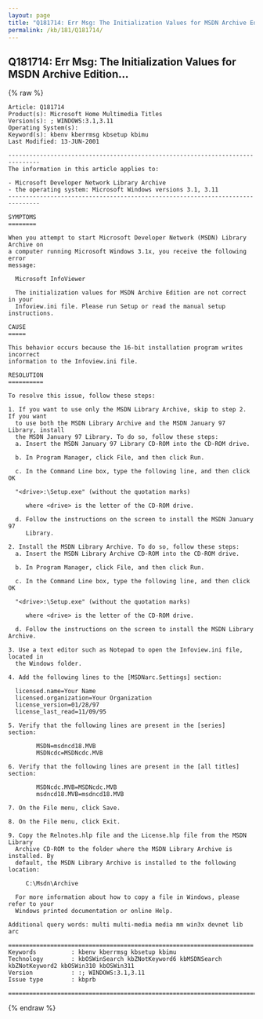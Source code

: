 ```yaml
---
layout: page
title: "Q181714: Err Msg: The Initialization Values for MSDN Archive Edition..."
permalink: /kb/181/Q181714/
---
```


## Q181714: Err Msg: The Initialization Values for MSDN Archive Edition...

{% raw %}

	Article: Q181714
	Product(s): Microsoft Home Multimedia Titles
	Version(s): ; WINDOWS:3.1,3.11
	Operating System(s): 
	Keyword(s): kbenv kberrmsg kbsetup kbimu
	Last Modified: 13-JUN-2001
	
	-------------------------------------------------------------------------------
	The information in this article applies to:
	
	- Microsoft Developer Network Library Archive 
	- the operating system: Microsoft Windows versions 3.1, 3.11 
	-------------------------------------------------------------------------------
	
	SYMPTOMS
	========
	
	When you attempt to start Microsoft Developer Network (MSDN) Library Archive on
	a computer running Microsoft Windows 3.1x, you receive the following error
	message:
	
	  Microsoft InfoViewer
	
	  The initialization values for MSDN Archive Edition are not correct in your
	  Infoview.ini file. Please run Setup or read the manual setup instructions.
	
	CAUSE
	=====
	
	This behavior occurs because the 16-bit installation program writes incorrect
	information to the Infoview.ini file.
	
	RESOLUTION
	==========
	
	To resolve this issue, follow these steps:
	
	1. If you want to use only the MSDN Library Archive, skip to step 2. If you want
	  to use both the MSDN Library Archive and the MSDN January 97 Library, install
	  the MSDN January 97 Library. To do so, follow these steps:
	  a. Insert the MSDN January 97 Library CD-ROM into the CD-ROM drive.
	
	  b. In Program Manager, click File, and then click Run.
	
	  c. In the Command Line box, type the following line, and then click OK
	
	  "<drive>:\Setup.exe" (without the quotation marks)
	
	     where <drive> is the letter of the CD-ROM drive.
	
	  d. Follow the instructions on the screen to install the MSDN January 97
	     Library.
	
	2. Install the MSDN Library Archive. To do so, follow these steps:
	  a. Insert the MSDN Library Archive CD-ROM into the CD-ROM drive.
	
	  b. In Program Manager, click File, and then click Run.
	
	  c. In the Command Line box, type the following line, and then click OK
	
	  "<drive>:\Setup.exe" (without the quotation marks)
	
	     where <drive> is the letter of the CD-ROM drive.
	
	  d. Follow the instructions on the screen to install the MSDN Library Archive.
	
	3. Use a text editor such as Notepad to open the Infoview.ini file, located in
	  the Windows folder.
	
	4. Add the following lines to the [MSDNarc.Settings] section:
	
	  licensed.name=Your Name
	  licensed.organization=Your Organization
	  license_version=01/28/97
	  license_last_read=11/09/95
	
	5. Verify that the following lines are present in the [series] section:
	
	        MSDN=msdncd18.MVB
	        MSDNcdc=MSDNcdc.MVB
	
	6. Verify that the following lines are present in the [all titles] section:
	
	        MSDNcdc.MVB=MSDNcdc.MVB
	        msdncd18.MVB=msdncd18.MVB
	
	7. On the File menu, click Save.
	
	8. On the File menu, click Exit.
	
	9. Copy the Relnotes.hlp file and the License.hlp file from the MSDN Library
	  Archive CD-ROM to the folder where the MSDN Library Archive is installed. By
	  default, the MSDN Library Archive is installed to the following location:
	
	     C:\Msdn\Archive
	
	  For more information about how to copy a file in Windows, please refer to your
	  Windows printed documentation or online Help.
	
	Additional query words: multi multi-media media mm win3x devnet lib arc
	
	======================================================================
	Keywords          : kbenv kberrmsg kbsetup kbimu 
	Technology        : kbOSWinSearch kbZNotKeyword6 kbMSDNSearch kbZNotKeyword2 kbOSWin310 kbOSWin311
	Version           : :; WINDOWS:3.1,3.11
	Issue type        : kbprb
	
	=============================================================================
	

{% endraw %}
